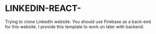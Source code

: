 # LINKEDIN-REACT-
Trying to clone LinkedIn website. You should use Firebase as a back-end for this website. I provide this template to work on later with backend.
